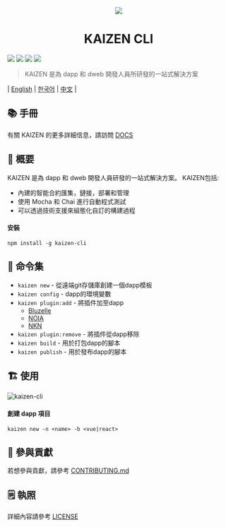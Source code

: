 <p align=center>
<img src="./assets/title.png">
</p>


<p align=center>
<h1 align=center>KAIZEN CLI</h1>
</p>

<a target="_blank" href="https://circleci.com/gh/PhyrexTsai/kaizen-cli" title="CircleCI"><img src="https://circleci.com/gh/PhyrexTsai/kaizen-cli/tree/master.svg?style=shield"></a>
<a target="_blank" href="https://github.com/PortalNetwork/nifty-game/pulls" title="PRs Welcome"><img src="https://img.shields.io/badge/PRs-welcome-blue.svg"></a>
<a href="#"><img src="https://img.shields.io/hackage-deps/v/lens.svg"/></a>
<a target="_blank" href="#"><img src="https://img.shields.io/github/license/mashape/apistatus.svg"/></a>

> KAIZEN 是為 dapp 和 dweb 開發人員所研發的一站式解決方案

| [English](./README.md) | [한국어](./README_KR.md) | [中文](./README_ZH.md) |

## 📚 手冊
有關 KAIZEN 的更多詳細信息，請訪問 [DOCS](https://kaizen-cli.readthedocs.io/)

## 🚀 概要
KAIZEN 是為 dapp 和 dweb 開發人員研發的一站式解決方案。 KAIZEN包括:
- 內建的智能合約匯集，鏈接，部署和管理
- 使用 Mocha 和 Chai 進行自動程式測試
- 可以透過技術支援來組態化自訂的構建過程

#### 安裝
```
npm install -g kaizen-cli 
```

## 🔨 命令集

- `kaizen new` - 從遠端git存儲庫創建一個dapp模板
- `kaizen config` - dapp的環境變數
- `kaizen plugin:add` - 將插件加至dapp
    - [Bluzelle](https://www.npmjs.com/package/bluzelle)
    - [NOIA](https://www.npmjs.com/package/@noia-network/sdk-react)
    - [NKN](https://www.npmjs.com/package/nkn-client)
- `kaizen plugin:remove` - 將插件從dapp移除
- `kaizen build` - 用於打包dapp的腳本
- `kaizen publish` - 用於發布dapp的腳本

## 🏗 使用

![kaizen-cli](./assets/kaizen-cli.png)

#### 創建 dapp 項目

```
kaizen new -n <name> -b <vue|react>
```

## 📣 參與貢獻
若想參與貢獻，請參考 [CONTRIBUTING.md](./CONTRIBUTING.md)

## 🗒 執照
詳細內容請參考 [LICENSE](./LICENSE)
